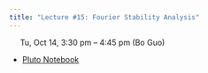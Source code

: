 ```yaml
---
title: "Lecture #15: Fourier Stability Analysis"
---
```


&nbsp;&nbsp;&nbsp;&nbsp;&nbsp;Tu, Oct 14, 3:30 pm – 4:45 pm (Bo Guo)

- [Pluto Notebook](../assets/pluto_notebooks/Lec15_fourier_stability_continued.html)
